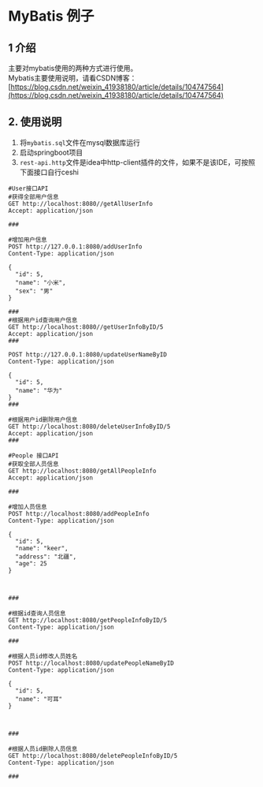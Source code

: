 # MyBatis 例子
## 1 介绍
主要对mybatis使用的两种方式进行使用。  
Mybatis主要使用说明，请看CSDN博客：[https://blog.csdn.net/weixin_41938180/article/details/104747564](https://blog.csdn.net/weixin_41938180/article/details/104747564)

## 2. 使用说明
1. 将`mybatis.sql`文件在mysql数据库运行
2. 启动springboot项目
3. `rest-api.http`文件是idea中http-client插件的文件，如果不是该IDE，可按照下面接口自行ceshi
```
#User接口API
#获得全部用户信息
GET http://localhost:8080//getAllUserInfo
Accept: application/json

###

#增加用户信息
POST http://127.0.0.1:8080/addUserInfo
Content-Type: application/json

{
  "id": 5,
  "name": "小米",
  "sex": "男"
}

###
#根据用户id查询用户信息
GET http://localhost:8080//getUserInfoByID/5
Accept: application/json
###

POST http://127.0.0.1:8080/updateUserNameByID
Content-Type: application/json

{
  "id": 5,
  "name": "华为"
}
###

#根据用户id删除用户信息
GET http://localhost:8080/deleteUserInfoByID/5
Accept: application/json
###

#People 接口API
#获取全部人员信息
GET http://localhost:8080/getAllPeopleInfo
Accept: application/json

###

#增加人员信息
POST http://localhost:8080/addPeopleInfo
Content-Type: application/json

{
  "id": 5,
  "name": "keer",
  "address": "北疆",
  "age": 25
}



###

#根据id查询人员信息
GET http://localhost:8080/getPeopleInfoByID/5
Content-Type: application/json

###

#根据人员id修改人员姓名
POST http://localhost:8080/updatePeopleNameByID
Content-Type: application/json

{
  "id": 5,
  "name": "可耳"
}



###

#根据人员id删除人员信息
GET http://localhost:8080/deletePeopleInfoByID/5
Content-Type: application/json

###
```